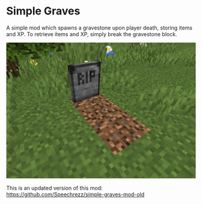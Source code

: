 # Simple Graves

A simple mod which spawns a gravestone upon player death, storing items and XP. 
To retrieve items and XP, simply break the gravestone block.

![Showcase Gravestone](Showcase.jpg)

This is an updated version of this mod: https://github.com/Speechrezz/simple-graves-mod-old